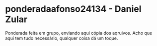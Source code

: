 # ponderadaafonso24134 - Daniel Zular

Ponderada feita em grupo, enviando aqui cópia dos aqruivos.
Acho que aqui tem tudo necessário, qualquer coisa dá um toque.
